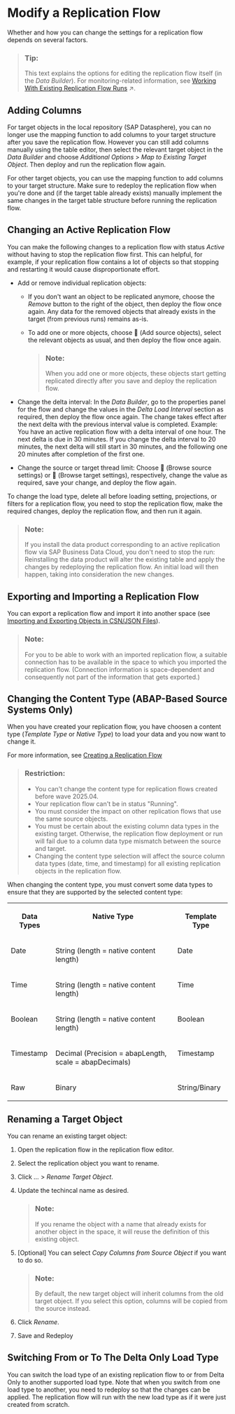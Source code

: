 <!-- loioa24c71f3ba7548909534d4cb52cefbfc -->

<link rel="stylesheet" type="text/css" href="../css/sap-icons.css"/>

# Modify a Replication Flow

Whether and how you can change the settings for a replication flow depends on several factors.

> ### Tip:  
> This text explains the options for editing the replication flow itself \(in the *Data Builder*\). For monitoring-related information, see [Working With Existing Replication Flow Runs](https://help.sap.com/viewer/9f36ca35bc6145e4acdef6b4d852d560/DEV_CURRENT/en-US/da62e1ee746448e8bc043e1be4377cbe.html "You can pause a replication flow run and resume it later, or stop it completely when it's no longer needed. You can also schedule, monitor premium outbound volume, and configure email notifications for replication flow failures. For more information on how to make changes to an existing replication flow in the Data Builder, see .") :arrow_upper_right:.



<a name="loioa24c71f3ba7548909534d4cb52cefbfc__section_m1q_mtw_mdc"/>

## Adding Columns

For target objects in the local repository \(SAP Datasphere\), you can no longer use the mapping function to add columns to your target structure after you save the replication flow. However you can still add columns manually using the table editor, then select the relevant target object in the *Data Builder* and choose *Additional Options* \> *Map to Existing Target Object*. Then deploy and run the replication flow again.

For other target objects, you can use the mapping function to add columns to your target structure. Make sure to redeploy the replication flow when you're done and \(if the target table already exists\) manually implement the same changes in the target table structure before running the replication flow.



<a name="loioa24c71f3ba7548909534d4cb52cefbfc__section_syb_stw_mdc"/>

## Changing an Active Replication Flow

You can make the following changes to a replication flow with status *Active* without having to stop the replication flow first. This can helpful, for example, if your replication flow contains a lot of objects so that stopping and restarting it would cause disproportionate effort.

-   Add or remove individual replication objects:

    -   If you don't want an object to be replicated anymore, choose the *Remove* button to the right of the object, then deploy the flow once again. Any data for the removed objects that already exists in the target \(from previous runs\) remains as-is.

    -   To add one or more objects, choose <span class="FPA-icons-V3"></span> \(Add source objects\), select the relevant objects as usual, and then deploy the flow once again.

        > ### Note:  
        > When you add one or more objects, these objects start getting replicated directly after you save and deploy the replication flow.


-   Change the delta interval: In the *Data Builder*, go to the properties panel for the flow and change the values in the *Delta Load Interval* section as required, then deploy the flow once again. The change takes effect after the next delta with the previous interval value is completed. Example: You have an active replication flow with a delta interval of one hour. The next delta is due in 30 minutes. If you change the delta interval to 20 minutes, the next delta will still start in 30 minutes, and the following one 20 minutes after completion of the first one.

-   Change the source or target thread limit: Choose <span class="FPA-icons-V3"></span> \(Browse source settings\) or <span class="FPA-icons-V3"></span> \(Browse target settings\), respectively, change the value as required, save your change, and deploy the flow again.


To change the load type, delete all before loading setting, projections, or filters for a replication flow, you need to stop the replication flow, make the required changes, deploy the replication flow, and then run it again.

> ### Note:  
> If you install the data product corresponding to an active replication flow via SAP Business Data Cloud, you don't need to stop the run: Reinstalling the data product will alter the existing table and apply the changes by redeploying the replication flow. An initial load will then happen, taking into consideration the new changes.



<a name="loioa24c71f3ba7548909534d4cb52cefbfc__section_smp_xtw_mdc"/>

## Exporting and Importing a Replication Flow

You can export a replication flow and import it into another space \(see [Importing and Exporting Objects in CSN/JSON Files](../Creating-Finding-Sharing-Objects/importing-and-exporting-objects-in-csn-json-files-f8ff062.md)\).

> ### Note:  
> For you to be able to work with an imported replication flow, a suitable connection has to be available in the space to which you imported the replication flow. \(Connection information is space-dependent and consequently not part of the information that gets exported.\)



<a name="loioa24c71f3ba7548909534d4cb52cefbfc__section_pn3_1xf_xdc"/>

## Changing the Content Type \(ABAP-Based Source Systems Only\)

When you have created your replication flow, you have choosen a content type \(*Template Type* or *Native Type*\) to load your data and you now want to change it.

For more information, see [Creating a Replication Flow](creating-a-replication-flow-25e2bd7.md)

> ### Restriction:  
> -   You can't change the content type for replication flows created before wave 2025.04.
> -   Your replication flow can't be in status "Running".
> -   You must consider the impact on other replication flows that use the same source objects.
> -   You must be certain about the existing column data types in the existing target. Otherwise, the replication flow deployment or run will fail due to a column data type mismatch between the source and target.
> -   Changing the content type selection will affect the source column data types \(date, time, and timestamp\) for all existing replication objects in the replication flow.

When changing the content type, you must convert some data types to ensure that they are supported by the selected content type:


<table>
<tr>
<th valign="top">

Data Types

</th>
<th valign="top">

Native Type

</th>
<th valign="top">

Template Type

</th>
</tr>
<tr>
<td valign="top">

Date

</td>
<td valign="top">

String \(length = native content length\)

</td>
<td valign="top">

Date

</td>
</tr>
<tr>
<td valign="top">

Time

</td>
<td valign="top">

String \(length = native content length\)

</td>
<td valign="top">

Time

</td>
</tr>
<tr>
<td valign="top">

Boolean

</td>
<td valign="top">

String \(length = native content length\)

</td>
<td valign="top">

Boolean

</td>
</tr>
<tr>
<td valign="top">

Timestamp

</td>
<td valign="top">

Decimal \(Precision = abapLength, scale = abapDecimals\)

</td>
<td valign="top">

Timestamp

</td>
</tr>
<tr>
<td valign="top">

Raw

</td>
<td valign="top">

Binary

</td>
<td valign="top">

String/Binary

</td>
</tr>
</table>



<a name="loioa24c71f3ba7548909534d4cb52cefbfc__section_a3s_yx1_y2c"/>

## Renaming a Target Object

You can rename an existing target object:

1.  Open the replication flow in the replication flow editor.
2.  Select the replication object you want to rename.
3.  Click *...* \> *Rename Target Object*.
4.  Update the techincal name as desired.

    > ### Note:  
    > If you rename the object with a name that already exists for another object in the space, it will reuse the definition of this existing object.

5.  \[Optional\] You can select *Copy Columns from Source Object* if you want to do so.

    > ### Note:  
    > By default, the new target object will inherit columns from the old target object. If you select this option, columns will be copied from the source instead.

6.  Click *Rename*.
7.  Save and Redeploy



<a name="loioa24c71f3ba7548909534d4cb52cefbfc__section_n2t_5c4_qfc"/>

## Switching From or To The Delta Only Load Type

You can switch the load type of an existing replication flow to or from Delta Only to another supported load type. Note that when you switch from one load type to another, you need to redeploy so that the changes can be applied. The replication flow will run with the new load type as if it were just created from scratch.

